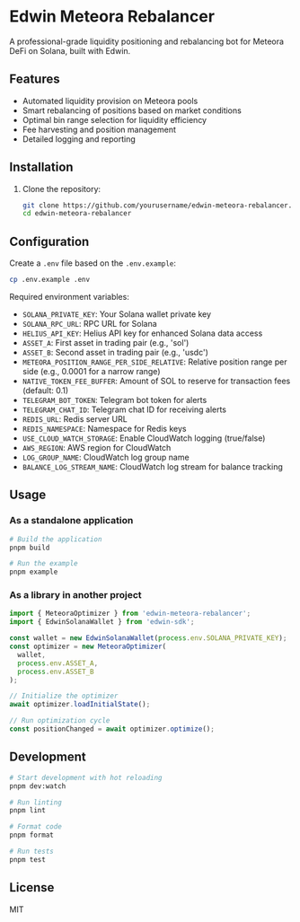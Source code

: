 # Edwin Meteora Rebalancer

A professional-grade liquidity positioning and rebalancing bot for Meteora DeFi on Solana, built with Edwin.

## Features

- Automated liquidity provision on Meteora pools
- Smart rebalancing of positions based on market conditions
- Optimal bin range selection for liquidity efficiency
- Fee harvesting and position management
- Detailed logging and reporting

## Installation

1. Clone the repository:
   ```bash
   git clone https://github.com/yourusername/edwin-meteora-rebalancer.git
   cd edwin-meteora-rebalancer
   ```

## Configuration

Create a `.env` file based on the `.env.example`:

```bash
cp .env.example .env
```

Required environment variables:

- `SOLANA_PRIVATE_KEY`: Your Solana wallet private key
- `SOLANA_RPC_URL`: RPC URL for Solana
- `HELIUS_API_KEY`: Helius API key for enhanced Solana data access
- `ASSET_A`: First asset in trading pair (e.g., 'sol')
- `ASSET_B`: Second asset in trading pair (e.g., 'usdc')
- `METEORA_POSITION_RANGE_PER_SIDE_RELATIVE`: Relative position range per side (e.g., 0.0001 for a narrow range)
- `NATIVE_TOKEN_FEE_BUFFER`: Amount of SOL to reserve for transaction fees (default: 0.1)
- `TELEGRAM_BOT_TOKEN`: Telegram bot token for alerts
- `TELEGRAM_CHAT_ID`: Telegram chat ID for receiving alerts
- `REDIS_URL`: Redis server URL
- `REDIS_NAMESPACE`: Namespace for Redis keys
- `USE_CLOUD_WATCH_STORAGE`: Enable CloudWatch logging (true/false)
- `AWS_REGION`: AWS region for CloudWatch
- `LOG_GROUP_NAME`: CloudWatch log group name
- `BALANCE_LOG_STREAM_NAME`: CloudWatch log stream for balance tracking

## Usage

### As a standalone application

```bash
# Build the application
pnpm build

# Run the example
pnpm example
```

### As a library in another project

```typescript
import { MeteoraOptimizer } from 'edwin-meteora-rebalancer';
import { EdwinSolanaWallet } from 'edwin-sdk';

const wallet = new EdwinSolanaWallet(process.env.SOLANA_PRIVATE_KEY);
const optimizer = new MeteoraOptimizer(
  wallet, 
  process.env.ASSET_A, 
  process.env.ASSET_B
);

// Initialize the optimizer
await optimizer.loadInitialState();

// Run optimization cycle
const positionChanged = await optimizer.optimize();
```

## Development

```bash
# Start development with hot reloading
pnpm dev:watch

# Run linting
pnpm lint

# Format code
pnpm format

# Run tests
pnpm test
```

## License

MIT
